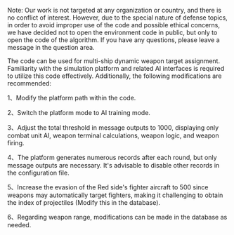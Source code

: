 Note: Our work is not targeted at any organization or country, and there is no conflict of interest. However, due to the special nature of defense topics, in order to avoid improper use of the code and possible ethical concerns, we have decided not to open the environment code in public, but only to open the code of the algorithm. If you have any questions, please leave a message in the question area.

The code can be used for multi-ship dynamic weapon target assignment. Familiarity with the simulation platform and related AI interfaces is required to utilize this code effectively. Additionally, the following modifications are recommended:

1、Modify the platform path within the code.

2、Switch the platform mode to AI training mode.

3、Adjust the total threshold in message outputs to 1000, displaying only combat unit AI, weapon terminal calculations, weapon logic, and weapon firing.

4、The platform generates numerous records after each round, but only message outputs are necessary. It's advisable to disable other records in the configuration file.

5、Increase the evasion of the Red side's fighter aircraft to 500 since weapons may automatically target fighters, making it challenging to obtain the index of projectiles (Modify this in the database).

6、Regarding weapon range, modifications can be made in the database as needed.
